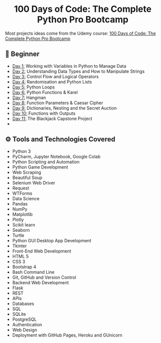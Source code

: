 <h1 align="center">100 Days of Code: The Complete Python Pro Bootcamp
</h1>

Most projects ideas come from the Udemy course: [100 Days of Code: The Complete Python Pro Bootcamp](https://www.udemy.com/course/100-days-of-code/)


## 🔰 Beginner 
- [Day 1:](day01/.) Working with Variables in Python to Manage Data
- [Day 2:](day02/.) Understanding Data Types and How to Manipulate Strings
- [Day 3:](day03/.) Control Flow and Logical Operators
- [Day 4:](day04/.) Randomisation and Python Lists
- [Day 5:](day05/.) Python Loops
- [Day 6:](day06/.) Python Functions & Karel
- [Day 7:](day07/.) Hangman
- [Day 8:](day08/.) Function Parameters & Caesar Cipher
- [Day 9:](day09/.) Dictionaries, Nesting and the Secret Auction
- [Day 10:](day10/.) Functions with Outputs
- [Day 11:](day11/.) The Blackjack Capstone Project
- 

## ⚙ Tools and Technologies Covered
- Python 3
- PyCharm, Jupyter Notebook, Google Colab
- Python Scripting and Automation
- Python Game Development
- Web Scraping
- Beautiful Soup
- Selenium Web Driver
- Request
- WTForms
- Data Science
- Pandas
- NumPy
- Matplotlib
- Plotly
- Scikit learn
- Seaborn
- Turtle
- Python GUI Desktop App Development
- Tkinter
- Front-End Web Development
- HTML 5
- CSS 3
- Bootstrap 4
- Bash Command Line
- Git, GitHub and Version Control
- Backend Web Development
- Flask
- REST
- APIs
- Databases
- SQL
- SQLite
- PostgreSQL
- Authentication
- Web Design
- Deployment with GitHub Pages, Heroku and GUnicorn
